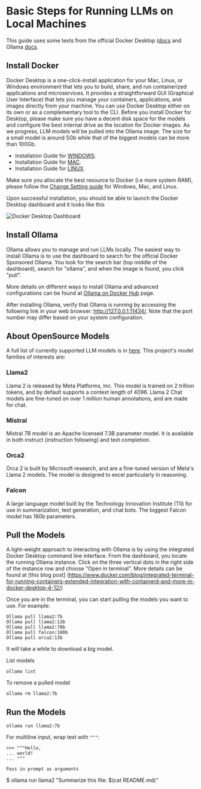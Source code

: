 # Basic Steps for Running LLMs on Local Machines
This guide uses some texts from the official Docker Desktop ([docs](https://docs.docker.com/desktop/) and Ollama [docs](https://github.com/jmorganca/ollama/tree/main/docs).

## Install Docker
Docker Desktop is a one-click-install application for your Mac, Linux, or Windows environment that lets you to build, share, and run containerized applications and microservices. It provides a straightforward GUI (Graphical User Interface) that lets you manage your containers, applications, and images directly from your machine. You can use Docker Desktop either on its own or as a complementary tool to the CLI.
Before you install Docker for Desktop, please make sure you have a decent disk space for the models and configure the best internal drive as the location for Docker images. As we progress, LLM models will be pulled into the Ollama image. The size for a small model is around 5Gb while that of the biggest models can be more than 100Gb.
* Installation Guide for [WINDOWS](https://docs.docker.com/desktop/install/windows-install/).
* Installation Guide for [MAC](https://docs.docker.com/desktop/install/mac-install/).
* Installation Guide for [LINUX](https://docs.docker.com/desktop/install/linux-install/).

Make sure you allocate the best resource to Docker (i.e more system RAM), please follow the [Change Setting guide](https://docs.docker.com/desktop/settings/windows/) for Windows, Mac, and Linux.

Upon successful installation, you should be able to launch the Docker Desktop dashboard and it looks like this

![Docker Desktop Dashboard](https://github.com/Cybonto/OllaBench/assets/83996716/b1e853b3-43af-4a4a-81df-a68fd44602c3)

## Install Ollama
Ollama allows you to manage and run LLMs locally. The easiest way to install Ollama is to use the dashboard to search for the official Docker Sponsored Ollama. You look for the search bar (top middle of the dashboard), search for "ollama", and when the image is found, you click "pull".

More details on different ways to install Ollama and advanced configurations can be found at [Ollama on Docker Hub](https://hub.docker.com/r/ollama/ollama) page.

After installing Ollama, verify that Ollama is running by accessing the following link in your web browser: http://127.0.0.1:11434/. Note that the port number may differ based on your system configuration.

## About OpenSource Models
A full list of currently supported LLM models is in [here](https://ollama.ai/library). This project's model families of interests are:
### Llama2
Llama 2 is released by Meta Platforms, Inc. This model is trained on 2 trillion tokens, and by default supports a context length of 4096. Llama 2 Chat models are fine-tuned on over 1 million human annotations, and are made for chat.
### Mistral
Mistral 7B model is an Apache licensed 7.3B parameter model. It is available in both instruct (instruction following) and text completion.
### Orca2
Orca 2 is built by Microsoft research, and are a fine-tuned version of Meta's Llama 2 models. The model is designed to excel particularly in reasoning. 
### Falcon
A large language model built by the Technology Innovation Institute (TII) for use in summarization, text generation, and chat bots. The biggest Falcon model has 180b parameters.

## Pull the Models
A light-weight approach to interacting with Ollama is by using the integrated Docker Desktop command line interface. From the dashboard, you locate the running Ollama instance. Click on the three vertical dots in the right side of the instance row and choose "Open in terminal". More details can be found at [this blog post] (https://www.docker.com/blog/integrated-terminal-for-running-containers-extended-integration-with-containerd-and-more-in-docker-desktop-4-12/)

Once you are in the terminal, you can start pulling the models you want to use. For example:
```
Ollama pull llama2:7b
Ollama pull llama2:13b
Ollama pull llama2:70b
Ollama pull falcon:180b
Ollama pull orca2:13b
```
It will take a while to download a big model.

List models
```
ollama list
```

To remove a pulled model
```
ollama rm llama2:7b
```

## Run the Models
```
ollama run llama2:7b
```

For multiline input, wrap text with `"""`:
```
>>> """Hello,
... world!
... """

Pass in prompt as arguments
```
$ ollama run llama2 "Summarize this file: $(cat README.md)"
```

